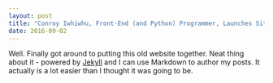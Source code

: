 ```yaml
---
layout: post
title: "Conroy Iwhiwhu, Front-End (and Python) Programmer, Launches Site"
date: 2016-09-02
---
```


Well. Finally got around to putting this old website together. Neat thing about it - powered by [Jekyll](http://jekyllrb.com) and I can use Markdown to author my posts. It actually is a lot easier than I thought it was going to be.
